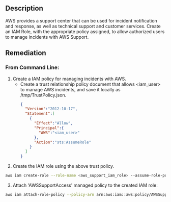 ## Description

AWS provides a support center that can be used for incident notification and response, as well as technical support and customer services. Create an IAM Role, with the appropriate policy assigned, to allow authorized users to manage incidents with AWS Support.

## Remediation

### From Command Line:

1. Create a IAM policy for managing incidents with AWS.
    - Create a trust relationship policy document that allows <iam_user> to manage AWS incidents, and save it locally as /tmp/TrustPolicy.json.
      ```json
      {
        "Version":"2012-10-17",
        "Statement":[
          {
            "Effect":"Allow",
            "Principal":{
              "AWS":"<iam_user>"
            },
            "Action":"sts:AssumeRole"
          }
        ]
      }
      ```
2. Create the IAM role using the above trust policy.

```bash
aws iam create-role --role-name <aws_support_iam_role> --assume-role-policy- document file:///tmp/TrustPolicy.json
```

3. Attach 'AWSSupportAccess' managed policy to the created IAM role:

```bash
aws iam attach-role-policy --policy-arn arn:aws:iam::aws:policy/AWSSupportAccess --role-name <aws_support_iam_role>
```
